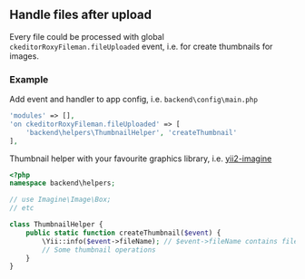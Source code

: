 Handle files after upload
---

Every file could be processed with global `ckeditorRoxyFileman.fileUploaded` event, i.e. for create thumbnails for images.

### Example

Add event and handler to app config, i.e. `backend\config\main.php`
```php
'modules' => [],
'on ckeditorRoxyFileman.fileUploaded' => [
    'backend\helpers\ThumbnailHelper', 'createThumbnail'
],
```

Thumbnail helper with your favourite graphics library, i.e. [yii2-imagine](https://github.com/yiisoft/yii2-imagine)
```php
<?php
namespace backend\helpers;

// use Imagine\Image\Box; 
// etc

class ThumbnailHelper {
    public static function createThumbnail($event) {
        \Yii::info($event->fileName); // $event->fileName contains filesystem full path to file 
        // Some thumbnail operations
    }
}
```
